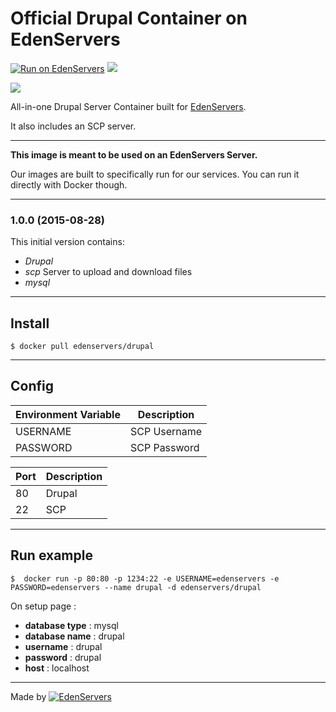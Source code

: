# Official Drupal Container on EdenServers

[![Run on EdenServers](https://img.shields.io/badge/EdenServers-view-blue.svg)](http://www.edenservers.us)
[![](https://badge.imagelayers.io/edenservers/drupal:latest.svg)](https://imagelayers.io/?images=edenservers/drupal:latest 'Get your own badge on imagelayers.io')

![](http://image.noelshack.com/fichiers/2015/35/1440780035-logo-drupal-name-3.jpg)

All-in-one Drupal Server Container built for [EdenServers](http://www.edenservers.us).

It also includes an SCP server.

---

**This image is meant to be used on an EdenServers Server.**

Our images are built to specifically run for our services. You can run it directly with Docker though.

---
### 1.0.0 (2015-08-28)

This initial version contains:

* *Drupal*
* *scp* Server to upload and download files
* *mysql*

---

## Install

    $ docker pull edenservers/drupal

---

## Config

| Environment Variable  | Description |
| ------------- | ------------- |
| USERNAME    | SCP Username  |
| PASSWORD     | SCP Password  |

| Port  | Description |
| ------------- | ------------- |
| 80 | Drupal  |
| 22 | SCP  |

---

## Run example

    $  docker run -p 80:80 -p 1234:22 -e USERNAME=edenservers -e PASSWORD=edenservers --name drupal -d edenservers/drupal

On setup page :
* **database type** : mysql
* **database name** : drupal
* **username** : drupal
* **password** : drupal
* **host** : localhost

---

Made by [![EdenServers](http://image.noelshack.com/fichiers/2015/35/1440630894-logo.png)](https://www.edenservers.us)
